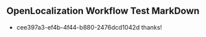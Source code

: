 ## OpenLocalization Workflow Test MarkDown
* cee397a3-ef4b-4f44-b880-2476dcd1042d thanks!

<!--HONumber=Aug16_HO4-->


